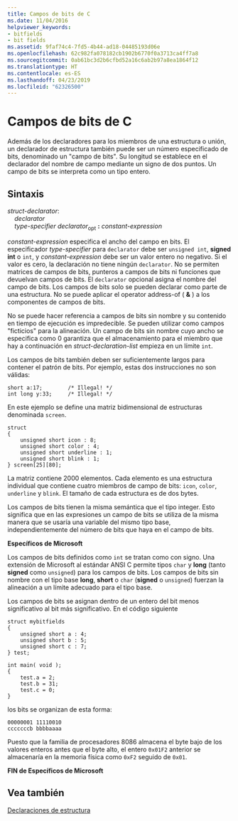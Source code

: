 ```yaml
---
title: Campos de bits de C
ms.date: 11/04/2016
helpviewer_keywords:
- bitfields
- bit fields
ms.assetid: 9faf74c4-7fd5-4b44-ad18-04485193d06e
ms.openlocfilehash: 62c982fa078182cb1902b6770f0a3713ca4ff7a8
ms.sourcegitcommit: 0ab61bc3d2b6cfbd52a16c6ab2b97a8ea1864f12
ms.translationtype: HT
ms.contentlocale: es-ES
ms.lasthandoff: 04/23/2019
ms.locfileid: "62326500"
---
```

# <a name="c-bit-fields"></a>Campos de bits de C

Además de los declaradores para los miembros de una estructura o unión, un declarador de estructura también puede ser un número especificado de bits, denominado un "campo de bits". Su longitud se establece en el declarador del nombre de campo mediante un signo de dos puntos. Un campo de bits se interpreta como un tipo entero.

## <a name="syntax"></a>Sintaxis

*struct-declarator*:<br/>
&nbsp;&nbsp;&nbsp;&nbsp;*declarator*<br/>
&nbsp;&nbsp;&nbsp;&nbsp;*type-specifier* *declarator*<sub>opt</sub> **:** *constant-expression*

*constant-expression* especifica el ancho del campo en bits. El especificador *type-specifier* para `declarator` debe ser `unsigned int`, **signed int** o `int`, y *constant-expression* debe ser un valor entero no negativo. Si el valor es cero, la declaración no tiene ningún `declarator`. No se permiten matrices de campos de bits, punteros a campos de bits ni funciones que devuelvan campos de bits. El `declarator` opcional asigna el nombre del campo de bits. Los campos de bits solo se pueden declarar como parte de una estructura. No se puede aplicar el operator address-of ( **&** ) a los componentes de campos de bits.

No se puede hacer referencia a campos de bits sin nombre y su contenido en tiempo de ejecución es impredecible. Se pueden utilizar como campos "ficticios" para la alineación. Un campo de bits sin nombre cuyo ancho se especifica como 0 garantiza que el almacenamiento para el miembro que hay a continuación en *struct-declaration-list* empieza en un límite `int`.

Los campos de bits también deben ser suficientemente largos para contener el patrón de bits. Por ejemplo, estas dos instrucciones no son válidas:

```
short a:17;        /* Illegal! */
int long y:33;     /* Illegal! */
```

En este ejemplo se define una matriz bidimensional de estructuras denominada `screen`.

```
struct
{
    unsigned short icon : 8;
    unsigned short color : 4;
    unsigned short underline : 1;
    unsigned short blink : 1;
} screen[25][80];
```

La matriz contiene 2000 elementos. Cada elemento es una estructura individual que contiene cuatro miembros de campo de bits: `icon`, `color`, `underline` y `blink`. El tamaño de cada estructura es de dos bytes.

Los campos de bits tienen la misma semántica que el tipo integer. Esto significa que en las expresiones un campo de bits se utiliza de la misma manera que se usaría una variable del mismo tipo base, independientemente del número de bits que haya en el campo de bits.

**Específicos de Microsoft**

Los campos de bits definidos como `int` se tratan como con signo. Una extensión de Microsoft al estándar ANSI C permite tipos `char` y **long** (tanto **signed** como `unsigned`) para los campos de bits. Los campos de bits sin nombre con el tipo base **long**, **short** o `char` (**signed** o `unsigned`) fuerzan la alineación a un límite adecuado para el tipo base.

Los campos de bits se asignan dentro de un entero del bit menos significativo al bit más significativo. En el código siguiente

```
struct mybitfields
{
    unsigned short a : 4;
    unsigned short b : 5;
    unsigned short c : 7;
} test;

int main( void );
{
    test.a = 2;
    test.b = 31;
    test.c = 0;
}
```

los bits se organizan de esta forma:

```
00000001 11110010
cccccccb bbbbaaaa
```

Puesto que la familia de procesadores 8086 almacena el byte bajo de los valores enteros antes que el byte alto, el entero `0x01F2` anterior se almacenaría en la memoria física como `0xF2` seguido de `0x01`.

**FIN de Específicos de Microsoft**

## <a name="see-also"></a>Vea también

[Declaraciones de estructura](../c-language/structure-declarations.md)
